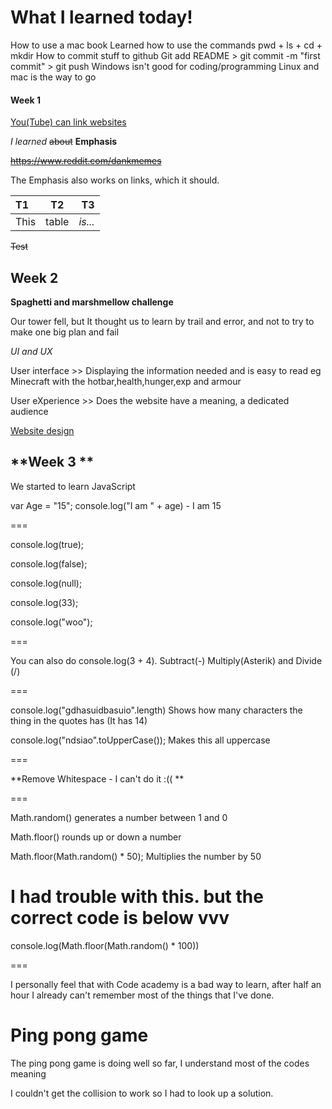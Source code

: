 # What I learned today!

How to use a mac book
Learned how to use the commands pwd + ls + cd + mkdir
How to commit stuff to github
Git add README > git commit -m "first commit" > git push
Windows isn't good for coding/programming 
Linux and mac is the way to go
#### **Week 1**

[You(Tube) can link websites](https://www.youtube.com/watch?v=3J6f6ABLwP8&t=1s "This is cool")

*I learned* ~~about~~ **Emphasis** 

~~https://www.reddit.com/dankmemes~~

The Emphasis also works on links, which it should.


|T1    |T2     |T3     |
|:-----|:-----:|------:|
|This  | table | *is...* |

~~Test~~

## **Week 2** 

**Spaghetti and marshmellow challenge**

Our tower fell, but It thought us to learn by trail and error, and not to try to make one big plan and fail

*UI and UX*

User interface >> Displaying the information needed and is easy to read eg Minecraft with the hotbar,health,hunger,exp and armour 

User eXperience >> Does the website have a meaning, a dedicated audience 

[Website design](https://imgur.com/a/CfTAU "Website")

## **Week 3 **

We started to learn JavaScript

var Age = "15";
console.log("I am " + age) - I am 15

===

console.log(true);

console.log(false);

console.log(null);

console.log(33);

console.log("woo");

===

You can also do console.log(3 + 4). Subtract(-) Multiply(Asterik) and Divide (/)

===

console.log("gdhasuidbasuio".length) Shows how many characters the thing in the quotes has (It has 14)

console.log("ndsiao".toUpperCase()); Makes this all uppercase

===

**Remove Whitespace - I can't do it :(( **

===

Math.random() generates a number between 1 and 0

Math.floor() rounds up or down a number

Math.floor(Math.random() * 50); Multiplies the number by 50 

I had trouble with this. but the correct code is below vvv
===

console.log(Math.floor(Math.random() * 100))

===

I personally feel that with Code academy is a bad way to learn, after half an hour I already can't remember most of the things that I've done.

Ping pong game
===

The ping pong game is doing well so far, I understand most of the codes meaning

I couldn't get the collision to work so I had to look up a solution.












